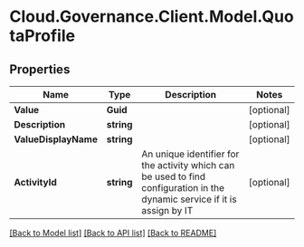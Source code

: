 # Cloud.Governance.Client.Model.QuotaProfile
## Properties

Name | Type | Description | Notes
------------ | ------------- | ------------- | -------------
**Value** | **Guid** |  | [optional] 
**Description** | **string** |  | [optional] 
**ValueDisplayName** | **string** |  | [optional] 
**ActivityId** | **string** | An unique identifier for the activity which can be used to find configuration in the dynamic service if it is assign by IT | [optional] 

[[Back to Model list]](../README.md#documentation-for-models) [[Back to API list]](../README.md#documentation-for-api-endpoints) [[Back to README]](../README.md)

